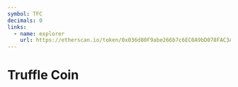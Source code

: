 ```yaml
---
symbol: TFC
decimals: 0
links:
  - name: explorer
    url: https://etherscan.io/token/0x036d80F9abe266b7c6EC0A9bD078FAC3A90d4239
---
```


# Truffle Coin
